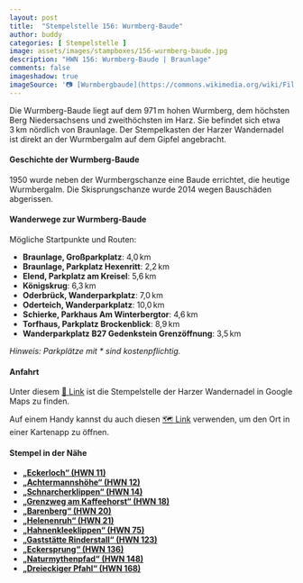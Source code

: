 ```yaml
---
layout: post
title:  "Stempelstelle 156: Wurmberg-Baude"
author: buddy
categories: [ Stempelstelle ]
image: assets/images/stampboxes/156-wurmberg-baude.jpg
description: "HWN 156: Wurmberg-Baude | Braunlage"
comments: false
imageshadow: true
imageSource: '📷 [Wurmbergbaude](https://commons.wikimedia.org/wiki/File:Wurmbergbaude.jpg) von <a href="//commons.wikimedia.org/wiki/User:B.Thomas95" title="User:B.Thomas95">Thomas Binder</a> unter Lizenz [CC BY-SA 4.0](https://creativecommons.org/licenses/by-sa/4.0)'
---
```


Die Wurmberg-Baude liegt auf dem 971 m hohen Wurmberg, dem höchsten Berg Niedersachsens und zweithöchsten im Harz. Sie befindet sich etwa 3 km nördlich von Braunlage. Der Stempelkasten der Harzer Wandernadel ist direkt an der Wurmbergalm auf dem Gipfel angebracht. 

#### Geschichte der Wurmberg-Baude

1950 wurde neben der Wurmbergschanze eine Baude errichtet, die heutige Wurmbergalm. Die Skisprungschanze wurde 2014 wegen Bauschäden abgerissen. 

#### Wanderwege zur Wurmberg-Baude

Mögliche Startpunkte und Routen:

- **Braunlage, Großparkplatz**: 4,0 km
- **Braunlage, Parkplatz Hexenritt**: 2,2 km
- **Elend, Parkplatz am Kreisel**: 5,6 km
- **Königskrug**: 6,3 km
- **Oderbrück, Wanderparkplatz**: 7,0 km
- **Oderteich, Wanderparkplatz**: 10,0 km
- **Schierke, Parkhaus Am Winterbergtor**: 4,6 km
- **Torfhaus, Parkplatz Brockenblick**: 8,9 km
- **Wanderparkplatz B27 Gedenkstein Grenzöffnung**: 3,5 km

*Hinweis: Parkplätze mit \* sind kostenpflichtig.* 

#### Anfahrt

Unter diesem [📍 Link](https://www.google.com/maps/dir/?api=1&origin=&destination=51.75643%2C%2010.61868) ist die Stempelstelle der Harzer Wandernadel in Google Maps zu finden.

<div class="android-only">
  Auf einem Handy kannst du auch diesen 
  <a href="geo:51.75643,10.61868">🗺️ Link</a> 
  verwenden, um den Ort in einer Kartenapp zu öffnen.
  <p></p>
</div>

#### Stempel in der Nähe

- [**„Eckerloch“ (HWN 11)**](/stempelstelle-11-eckerloch)
- [**„Achtermannshöhe“ (HWN 12)**](/stempelstelle-12-achtermannshoehe)
- [**„Schnarcherklippen“ (HWN 14)**](/stempelstelle-14-schnarcherklippe-schutzhuette)
- [**„Grenzweg am Kaffeehorst“ (HWN 18)**](/stempelstelle-18-grenzweg-am-kaffeehorst)
- [**„Barenberg“ (HWN 20)**](/stempelstelle-20-barenberg-aussichtspunkt)
- [**„Helenenruh“ (HWN 21)**](/stempelstelle-21-helenenruh)
- [**„Hahnenkleeklippen“ (HWN 75)**](/stempelstelle-75-hahnenkleeklippen)
- [**„Gaststätte Rinderstall“ (HWN 123)**](/stempelstelle-123-gaststaette-rinderstall)
- [**„Eckersprung“ (HWN 136)**](/stempelstelle-136-eckersprung)
- [**„Naturmythenpfad“ (HWN 148)**](/stempelstelle-148-naturmythenpfad-nph)
- [**„Dreieckiger Pfahl“ (HWN 168)**](/stempelstelle-168-dreieckiger-pfahl)
